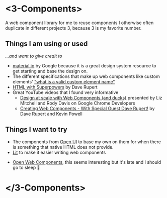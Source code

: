 # <3-Components>

A web component library for me to reuse components I otherwise often duplicate in different projects
3, because 3 is my favorite number.

## Things I am using or used

_...and want to give credit to_

- [material.io](https://material.io) by Google because it is a great design system resource to get starting and base the design on.
- The different specifications that make up web components like custom elements' ["what is a valid custom element name"](https://html.spec.whatwg.org/multipage/custom-elements.html#valid-custom-element-name)
- [HTML with Superpowers](https://htmlwithsuperpowers.netlify.app/) by Dave Rupert
- Great YouTube videos that I found very informative
  - [Design at scale with Web Components (and ducks)](https://youtu.be/DBcz_bGcHgk) presented by Liz Mitchell and Rody Davis on Google Chrome Developers
  - [Creating Web Components - With Special Guest Dave Rupert!](https://youtu.be/Sq5oiHjwFxI) by Dave Rupert and Kevin Powell

## Things I want to try

- The components from [Open UI](https://open-ui.org/) to base my own on them for when there is something that native HTML does not provide.
- [Lit](https://list.dev/) to make it easier writing web components

* [Open Web Components](https://open-wc.org/), this seems interesting but it's late and I should go to sleep 🛌

# </3-Components>
